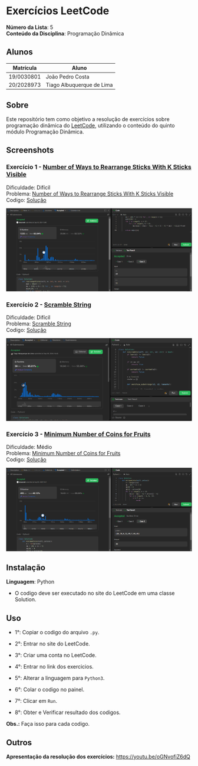 # Exercícios LeetCode

**Número da Lista**: 5<br>
**Conteúdo da Disciplina**: Programação Dinâmica<br>
 
## Alunos
|Matrícula | Aluno |
| -- | -- |
| 19/0030801  | João Pedro Costa |
| 20/2028973  | Tiago Albuquerque de Lima |

## Sobre 
Este repositório tem como objetivo a resolução de exercícios sobre programação dinâmica do [LeetCode](https://leetcode.com/), utilizando o conteúdo do quinto módulo Programação Dinâmica.

## Screenshots
### Exercício 1 - [Number of Ways to Rearrange Sticks With K Sticks Visible](https://leetcode.com/problems/number-of-ways-to-rearrange-sticks-with-k-sticks-visible/)

Dificuldade: Difícil<br>
Problema: [Number of Ways to Rearrange Sticks With K Sticks Visible](Number_of_Ways_to_Rearrange_Sticks_With_K_Sticks_Visible/Number_of_Ways_to_Rearrange_Sticks_With_K_Sticks_Visible.md)<br>
Codigo: [Solução](Number_of_Ways_to_Rearrange_Sticks_With_K_Sticks_Visible/Number_of_Ways_to_Rearrange_Sticks_With_K_Sticks_Visible.py)<br>

![image](Assets/Media_1.png)

### Exercício 2 - [Scramble String](https://leetcode.com/problems/scramble-string/description/)

Dificuldade: Difícil<br>
Problema: [Scramble String](Scramble_String/Scramble_String.md)<br>
Codigo: [Solução](Scramble_String/Scramble_String.py)<br>

![imamge](Assets/Media_2.png)

### Exercício 3 - [Minimum Number of Coins for Fruits](https://leetcode.com/problems/minimum-number-of-coins-for-fruits/)

Dificuldade: Médio<br>
Problema: [Minimum Number of Coins for Fruits](Minimum_Number_of_Coins_for_Fruits/Minimum_Number_of_Coins_for_Fruits.md)<br>
Codigo: [Solução](Minimum_Number_of_Coins_for_Fruits/Minimum_Number_of_Coins_for_Fruits.py)<br>

![image](Assets/Media_3.png)

## Instalação 
**Linguagem**: Python<br>
- O codigo deve ser executado no site do LeetCode em uma classe Solution.

## Uso 
- 1°: Copiar o codigo do arquivo ```.py```.
 
- 2°: Entrar no site do LeetCode.
 
- 3°: Criar uma conta no LeetCode.
 
- 4°: Entrar no link dos exercicios.
 
- 5°: Alterar a linguagem para ```Python3```.
 
- 6°: Colar o codigo no painel.
 
- 7°: Clicar em ```Run```.
 
- 8°: Obter e Verificar resultado dos codigos.

**Obs.:** Faça isso para cada codigo.

## Outros 
**Apresentação da resolução dos exercícios:** https://youtu.be/oGNvofiZ6dQ
